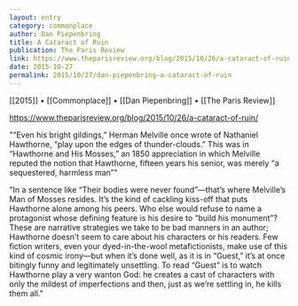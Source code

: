```yaml
---
layout: entry
category: commonplace
author: Dan Piepenbring
title: A Cataract of Ruin
publication: The Paris Review
link: https://www.theparisreview.org/blog/2015/10/26/a-cataract-of-ruin/
date: 2015-10-27
permalink: 2015/10/27/dan-piepenbring-a-cataract-of-ruin
---
```


[[2015]] • [[Commonplace]] • [[Dan Piepenbring]] • [[The Paris Review]]

https://www.theparisreview.org/blog/2015/10/26/a-cataract-of-ruin/

"“Even his bright gildings,” Herman Melville once wrote of Nathaniel Hawthorne, “play upon the edges of thunder-clouds.” This was in “Hawthorne and His Mosses,” an 1850 appreciation in which Melville reputed the notion that Hawthorne, fifteen years his senior, was merely “a sequestered, harmless man”"
 
"In a sentence like “Their bodies were never found”—that’s where Melville’s Man of Mosses resides. It’s the kind of cackling kiss-off that puts Hawthorne alone among his peers. Who else would refuse to name a protagonist whose defining feature is his desire to “build his monument”? These are narrative strategies we take to be bad manners in an author; Hawthorne doesn’t seem to care about his characters or his readers. Few fiction writers, even your dyed-in-the-wool metafictionists, make use of this kind of cosmic irony—but when it’s done well, as it is in “Guest,” it’s at once bitingly funny and legitimately unsettling. To read “Guest” is to watch Hawthorne play a very wanton God: he creates a cast of characters with only the mildest of imperfections and then, just as we’re settling in, he kills them all."

